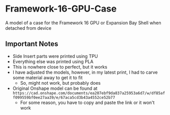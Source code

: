 # Framework-16-GPU-Case
A model of a case for the Framework 16 GPU or Expansion Bay Shell when detached from device

## Important Notes
- Side Insert parts were printed using TPU
- Everything else was printed using PLA
- This is nowhere close to perfect, but it works
- I have adjusted the models, however, in my latest print, I had to carve some material away to get it to fit
  - So, might not work, but probably does
- Original Onshape model can be found at ```https://cad.onshape.com/documents/ea207ebf9da837a25953a6d7/w/df85aff099559bf0ee27aa39/e/67aca5cd3b43a4552ce52b77```
  - For some reason, you have to copy and paste the link or it won't work
